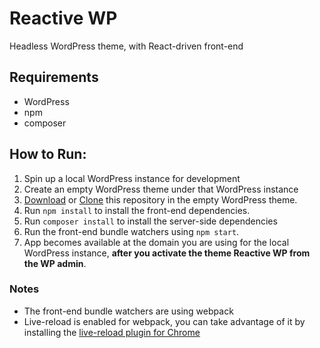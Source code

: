# Reactive WP

Headless WordPress theme, with React-driven front-end

## Requirements
* WordPress
* npm
* composer

## How to Run:

1. Spin up a local WordPress instance for development
2. Create an empty WordPress theme under that WordPress instance
3. [Download](https://github.com/nevendyulgerov/reactive-wp/archive/master.zip) or [Clone](https://github.com/nevendyulgerov/reactive-wp.git) this repository in the empty WordPress theme.
4. Run `npm install` to install the front-end dependencies.
5. Run `composer install` to install the server-side dependencies
6. Run the front-end bundle watchers using `npm start`.
8. App becomes available at the domain you are using for the local WordPress instance, **after you activate the theme Reactive WP from the WP admin**.

### Notes

* The front-end bundle watchers are using webpack
* Live-reload is enabled for webpack, you can take advantage of it by installing the [live-reload plugin for Chrome](https://chrome.google.com/webstore/detail/livereload/jnihajbhpnppcggbcgedagnkighmdlei)
